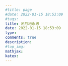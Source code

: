 ```yaml
---
#title: page
#date: 2022-01-15 18:53:09
#tags:
title: 闭月地永思
date: 2022-01-15 18:53:09
type:
comments: true
description:
#top_img: 
mathjax:
katex:
---
```

